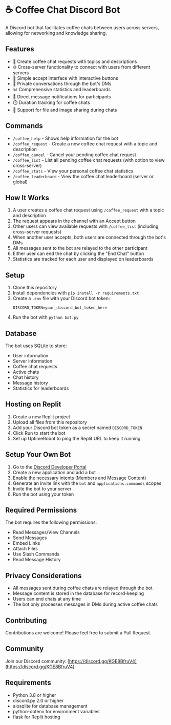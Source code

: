# ☕ Coffee Chat Discord Bot

A Discord bot that facilitates coffee chats between users across servers, allowing for networking and knowledge sharing.

## Features

- 🔄 Create coffee chat requests with topics and descriptions
- 🌐 Cross-server functionality to connect with users from different servers
- 👥 Simple accept interface with interactive buttons
- 💬 Private conversations through the bot's DMs
- 📊 Comprehensive statistics and leaderboards
- 🔔 Direct message notifications for participants
- ⏱️ Duration tracking for coffee chats
- 📁 Support for file and image sharing during chats

## Commands

- `/coffee_help` - Shows help information for the bot
- `/coffee_request` - Create a new coffee chat request with a topic and description
- `/coffee_cancel` - Cancel your pending coffee chat request
- `/coffee_list` - List all pending coffee chat requests (with option to view cross-server)
- `/coffee_stats` - View your personal coffee chat statistics
- `/coffee_leaderboard` - View the coffee chat leaderboard (server or global)

## How It Works

1. A user creates a coffee chat request using `/coffee_request` with a topic and description
2. The request appears in the channel with an Accept button
3. Other users can view available requests with `/coffee_list` (including cross-server requests)
4. When another user accepts, both users are connected through the bot's DMs
5. All messages sent to the bot are relayed to the other participant
6. Either user can end the chat by clicking the "End Chat" button
7. Statistics are tracked for each user and displayed on leaderboards

## Setup

1. Clone this repository
2. Install dependencies with `pip install -r requirements.txt`
3. Create a `.env` file with your Discord bot token:
   ```
   DISCORD_TOKEN=your_discord_bot_token_here
   ```
4. Run the bot with `python bot.py`

## Database

The bot uses SQLite to store:
- User information
- Server information
- Coffee chat requests
- Active chats
- Chat history
- Message history
- Statistics for leaderboards

## Hosting on Replit

1. Create a new Replit project
2. Upload all files from this repository
3. Add your Discord bot token as a secret named `DISCORD_TOKEN`
4. Click Run to start the bot
5. Set up UptimeRobot to ping the Replit URL to keep it running

## Setup Your Own Bot

1. Go to the [Discord Developer Portal](https://discord.com/developers/applications)
2. Create a new application and add a bot
3. Enable the necessary intents (Members and Message Content)
4. Generate an invite link with the `bot` and `applications.commands` scopes
5. Invite the bot to your server
6. Run the bot using your token

## Required Permissions

The bot requires the following permissions:
- Read Messages/View Channels
- Send Messages
- Embed Links
- Attach Files
- Use Slash Commands
- Read Message History

## Privacy Considerations

- All messages sent during coffee chats are relayed through the bot
- Message content is stored in the database for record-keeping
- Users can end chats at any time
- The bot only processes messages in DMs during active coffee chats

## Contributing

Contributions are welcome! Please feel free to submit a Pull Request.

## Community

Join our Discord community: [https://discord.gg/KGE8BfruV4](https://discord.gg/KGE8BfruV4)

## Requirements

- Python 3.8 or higher
- discord.py 2.0 or higher
- aiosqlite for database management
- python-dotenv for environment variables
- flask for Replit hosting
